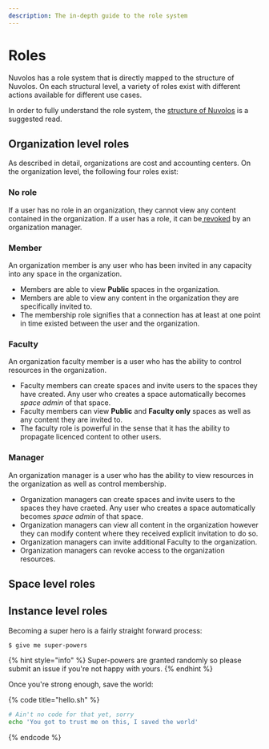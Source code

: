 ```yaml
---
description: The in-depth guide to the role system
---
```


# Roles

Nuvolos has a role system that is directly mapped to the structure of Nuvolos. On each structural level, a variety of roles exist with different actions available for different use cases.

In order to fully understand the role system, the [structure of Nuvolos](../our-features/data-organization/) is a suggested read.

## Organization level roles

As described in detail, organizations are cost and accounting centers. On the organization level, the following four roles exist:

### No role

If a user has no role in an organization, they cannot view any content contained in the organization. If a user has a role, it can be[ revoked](organization-management/revoke-user-access.md) by an organization manager.

### Member

An organization member is any user who has been invited in any capacity into any space in the organization.

* Members are able to view **Public** spaces in the organization. 
* Members are able to view any content in the organization they are specifically invited to. 
* The membership role signifies that a connection has at least at one point in time existed between the user and the organization.

### Faculty

An organization faculty member is a user who has the ability to control resources in the organization. 

* Faculty members can create spaces and invite users to the spaces they have created. Any user who creates a space automatically becomes _space admin_ of that space. 
* Faculty members can view **Public** and **Faculty only** spaces as well as any content they are invited to. 
* The faculty role is powerful in the sense that it has the ability to propagate licenced content to other users.

### Manager

An organization manager is a user who has the ability to view resources in the organization as well as control membership.

* Organization managers can create spaces and invite users to the spaces they have craeted. Any user who creates a space automatically becomes _space admin_ of that space. 
* Organization managers can view all content in the organization however they can modify content where they received explicit invitation to do so. 
* Organization managers can invite additional Faculty to the organization. 
* Organization managers can revoke access to the organization resources. 



## Space level roles





## Instance level roles

Becoming a super hero is a fairly straight forward process:

```
$ give me super-powers
```

{% hint style="info" %}
 Super-powers are granted randomly so please submit an issue if you're not happy with yours.
{% endhint %}

Once you're strong enough, save the world:

{% code title="hello.sh" %}
```bash
# Ain't no code for that yet, sorry
echo 'You got to trust me on this, I saved the world'
```
{% endcode %}



